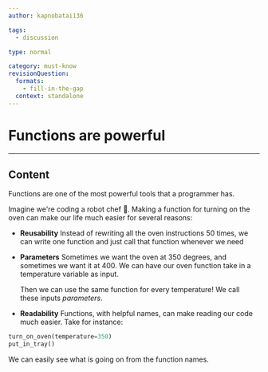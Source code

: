 ```yaml
---
author: kapnobatai136

tags:
  - discussion

type: normal

category: must-know
revisionQuestion:
  formats:
    - fill-in-the-gap
  context: standalone
---
```


# Functions are powerful

---
## Content

Functions are one of the most powerful tools that a programmer has.

Imagine we're coding a robot chef 🤖. Making a function for turning on the oven can make our life much easier for several reasons:

- **Reusability**
  Instead of rewriting all the oven instructions 50 times, we can write one function and just call that function whenever we need

- **Parameters**
  Sometimes we want the oven at 350 degrees, and sometimes we want it at 400. We can have our oven function take in a temperature variable as input.

  Then we can use the same function for every temperature! We call these inputs *parameters*.


- **Readability**
Functions, with helpful names, can make reading our code much easier. Take for instance:
```python
turn_on_oven(temperature=350)
put_in_tray()
```
We can easily see what is going on from the function names.

